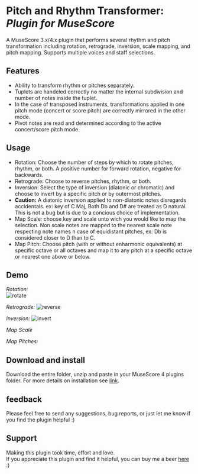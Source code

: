 # Pitch and Rhythm Transformer: *Plugin for MuseScore*

A MuseScore 3.x/4.x plugin that performs several rhythm and pitch transformation including rotation, retrograde, inversion, scale mapping, and pitch mapping. Supports multiple voices and staff selections.

## Features
 - Ability to transform rhythm or pitches separately.
 - Tuplets are handeled correctly no matter the internal subdivision and number of notes inside the tuplet. 
 - In the case of transposed instruments, transformations applied in one pitch mode (concert or score pitch) are correctly mirrored in the other mode. 
 - Pivot notes are read and determined according to the active concert/score pitch mode. 


## Usage
 - Rotation: Choose the number of steps by which to rotate pitches, rhythm, or both. A positive number for forward rotation, negative for backwards.
 - Retrograde: Choose to reverse pitches, rhythm, or both. 
 - Inversion: Select the type of inversion (diatonic or chromatic) and choose to invert by a specific pitch or by outermost pitches.
 - **Caution:** A diatonic inversion applied to non-diatonic notes disregards accidentals. ex: key of C Maj, Both Db and D# are treated as D natural. This is not a bug but is due to a concious choice of implementation.
 - Map Scale: choose key and scale unto wich you would like to map the selection. Non scale notes are mapped to the nearest scale note respecting note names n case of equidistant pitches, ex: Db is considered closer to D than to C.
 - Map Pitch: Choose pitch (with or without enharmonic equivalents) at specific octave or all octaves and map it to any pitch at a specific octave or nearest one above or below. 

 ## Demo
 *Rotation:*   
 ![rotate](https://github.com/Ash-86/Pitch-and-Rhythm-Transformer/assets/108089527/47eac075-9f28-44db-832e-3804f7129803) 

 *Retrograde:*
 ![reverse](https://github.com/Ash-86/Pitch-and-Rhythm-Transformer/assets/108089527/43d5e667-f533-4a68-bd29-86c848a2758a) 

 *Inversion:*
![invert](https://github.com/Ash-86/Pitch-and-Rhythm-Transformer/assets/108089527/6f0d119f-8525-4306-b854-9df0c6457efc)

*Map Scale*

*Map Pitches:*


 ## Download and install
 Download the entire folder, unzip and paste in your MuseScore 4 plugins folder. For more details on installation see [link](https://musescore.org/en/handbook/3/plugins#installation).


 ## feedback
 Please feel free to send any suggestions, bug reports, or just let me know if you find the plugin helpful  :)

 ## Support 
 Making this plugin took time, effort and love.   
 If you appreciate this plugin and find it helpful, you can buy me a beer 
 [here](https://www.paypal.com/donate/?hosted_button_id=BH676KMHGVHC8) :)
